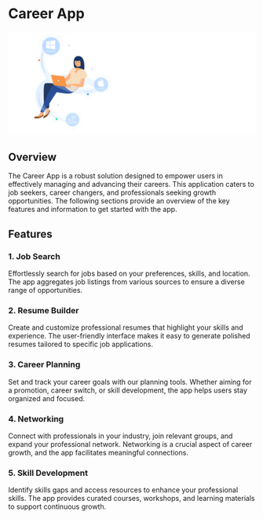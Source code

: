 # Career App

![Career picture](Images/Career3.jpg)

## Overview

The Career App is a robust solution designed to empower users in effectively managing and advancing their careers. This application caters to job seekers, career changers, and professionals seeking growth opportunities. The following sections provide an overview of the key features and information to get started with the app.

## Features

### 1. Job Search

Effortlessly search for jobs based on your preferences, skills, and location. The app aggregates job listings from various sources to ensure a diverse range of opportunities.

### 2. Resume Builder

Create and customize professional resumes that highlight your skills and experience. The user-friendly interface makes it easy to generate polished resumes tailored to specific job applications.

### 3. Career Planning

Set and track your career goals with our planning tools. Whether aiming for a promotion, career switch, or skill development, the app helps users stay organized and focused.

### 4. Networking

Connect with professionals in your industry, join relevant groups, and expand your professional network. Networking is a crucial aspect of career growth, and the app facilitates meaningful connections.

### 5. Skill Development

Identify skills gaps and access resources to enhance your professional skills. The app provides curated courses, workshops, and learning materials to support continuous growth.
